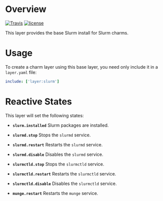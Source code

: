 # Overview
[![Travis](https://img.shields.io/travis/hunt-genes/layer-slurm.svg)]() [![license](https://img.shields.io/github/license/hunt-genes/layer-slurm.svg)](./copyright)

This layer provides the base Slurm install for Slurm charms.

# Usage

To create a charm layer using this base layer, you need only include it in
a `layer.yaml` file:

```yaml
include: ['layer:slurm']
```

# Reactive States

This layer will set the following states:

* **`slurm.installed`** Slurm packages are installed.

* **`slurmd.stop`** Stops the `slurmd` service.

* **`slurmd.restart`** Restarts the `slurmd` service.

* **`slurmd.disable`** Disables the `slurmd` service.

* **`slurmctld.stop`** Stops the `slurmctld` service.

* **`slurmctld.restart`** Restarts the `slurmctld` service.

* **`slurmctld.disable`** Disables the `slurmctld` service.

* **`munge.restart`** Restarts the `munge` service.

